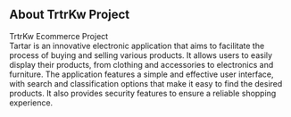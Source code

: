 ## About TrtrKw Project
 
TrtrKw Ecommerce Project <br>
Tartar is an innovative electronic application that aims to facilitate the process of buying and selling various products. It allows users to easily display their products, from clothing and accessories to electronics and furniture. The application features a simple and effective user interface, with search and classification options that make it easy to find the desired products. It also provides security features to ensure a reliable shopping experience.
